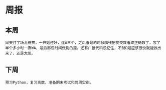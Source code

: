 # 周报

## 本周

	周天打了场龙舟赛，一开始还好，连A三个，之后看题的时候脑残把提交数看成正确数了，写了半个多小时一直WA，最后都没时间做别的题。还有广搜代码没记住，不然D题应该很快就能做出来了，还是太菜。

## 下周

	预习Python，复习高数，准备期末考试和两周实训。

